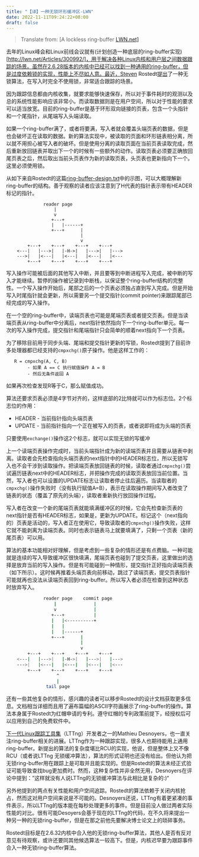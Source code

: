 ```yaml
---
title: "【译】一种无锁环形缓冲区-LWN"
date: 2022-11-11T09:24:22+08:00
draft: false
---
```


> Translate from: [A lockless ring-buffer [LWN.net\]](https://lwn.net/Articles/340400/)

去年的Linux峰会和Linux前线会议就有(计划创造一种底层的ring-buffer实现)[http://lwn.net/Articles/300992/]，用于解决各种Linux内核和用户层之间数据跟踪的场景。虽然在2.6.28版本的内核中已经可以找到一种通用的ring-buffer，但是过度依赖锁的实现，性能上不尽如人意。最近，Steven Rostedt[提出](http://lwn.net/Articles/336961/)了一种无锁算法，在写入时完全不使用锁，非常适合跟踪的场景。

因为跟踪信息都由内核收集，就要求能够快速保存，所以对于事件耗时的观测以及总的系统性能影响应该非常小。而读取数据则是在用户空间，所以对于性能的要求可以适当放宽。目前的ring-buffer是基于环形双向链接的页表，包含一个头指针和一个尾指针，从尾端写入头端读取。

如果一个ring-buffer满了，或者将要满，写入者就会覆盖头端页表的数据，但是也会破坏正在读取的数据。新的算法实现中，被读取的页面和环形链表相分离，所以就不用担心被写入者的破坏。但是使用分离的读取页面在当前页表读取完成，然后重新放回链表并取出下一个的时候有一些额外的动作。读取页表必须要正确放回尾页表之后，然后取出当前头页表作为新的读取页表，头页表也更新指向下一个。这里必须使用锁。

从如下来自Rostedt的这篇[ring-buffer-design.txt](http://lwn.net/Articles/340443/)中的示图，可以大概理解新ring-buffer的结构。善于观察的读者应该注意到了H代表的指针表示带有HEADER标记的指针。

```
              reader page
                  |
                  v
                 +---+
                 |   |------+
                 +---+      |
                            |
                            v
        +---+    +---+    +---+    +---+
    <---|   |--->|   |-H->|   |--->|   |--->
    --->|   |<---|   |<---|   |<---|   |<---
        +---+    +---+    +---+    +---+
```

写入操作可能被后面的其他写入中断，并且要等到中断进程写入完成，被中断的写入才能继续。暂停的操作被记录到中断栈，以保证整个ring-buffer结构的完整性。一个写入操作开始后，尾部之后的一个页表必须独占直到写入完成。但是开始写入时尾指针就会更新，所以需要另一个提交指针(commit pointer)来跟踪尾部已经完成的写入操作。

在一个空的ring-buffer中，读端页表也可能是尾端页表或者提交页表。但是当读端页表从ring-buffer中分离后，next指针依然指向下一个ring-buffer单元。每一次的写入操作完成，提交指针和尾端指针只会简单的顺着next指向下一个页表。

为了移除目前用于同步头端、尾端和提交指针更新的写锁，Rostedt提到了目前许多处理器都已经支持的`cmpxchg()`原子操作。他是这样工作的：

```
   R = cmpxchg(A, C, B) 
        - 如果 A == C 执行赋值操作 A = B
        - 然后无条件返回 A
```

如果再次检查发现R等于C，那么赋值成功。

算法还要求页表必须是4字节对齐的，这样底部的2比特就可以作为标志位。2个标志位的作用：

* HEADER - 当前指针指向头端页表
* UPDATE - 当前指针指向一个正在被写入的页表，或者说即将成为头端的页表

只要使用`exchange()`操作这2个标志，就可以实现无锁的写缓冲

上一个读端页表操作完成时，当前头端指针成为新的读端页表并且需要从链表中剥离。读取者会先检查指向头端页表的next指针中的HEADER标志位，所以无锁写入也不会干涉到读取操作。把读端页表放回链表的时候，读取者通过`cmpxchg()`尝试遍历链表next中的HEADER标志，并把操作完成的读取页表放回当前位置。当然，写入者也可以设置的UPDATE标志让读取者停止往后遍历。当读取者的`cmpxchg()`操作失败时（没有执行赋值A=B），表示在读取操作期间写入者改变了链表的状态（覆盖了原先的头端），读取者重新执行放回操作过程。

写入者在改变一个新的尾端页表就能填满缓冲区的时候，它会先检查新页表的next指针是否有HEADER标志，如果是，更新为UPDATE。标记这个（next指向的）页表是活动的，写入者正在使用它，导致读取者的`cmpxchg()`操作失败，这样它就不能剥离为读端页表。同时也表示链表马上就要填满了，只剩一个页表（新的尾页表）可以用。

算法的基本功能相对好理解，但是考虑到一些复杂的情形还是有点费脑。一种可能就是连续的写入导致缓冲区很快填满，尾端页表也碰到了提交页表，这里做出的选择是放弃当前的写入操作。但是有可能碰到一种情形，提交指针正好指向读端页表（如下所示）。这时候再推着头端页表向前移动，跳过了读端页表，提交页表指针可能就再也没法从读端页表回到ring-buffer。所以写入者必须在检查到这种状态时放弃写入。

```bash
              reader page    commit page
                  |              |
                  v              |
                 +---+           |
                 |   |<----------+
                 |   |
                 |   |------+
                 +---+      |
                            |
                            v
        +---+    +---+    +---+    +---+
    <---|   |--->|   |-H->|   |--->|   |--->
    --->|   |<---|   |<---|   |<---|   |<---
        +---+    +---+    +---+    +---+
                   ^
                   |
               tail page
```

还有一些其他复杂的情形，感兴趣的读者可以移步Rostedt的设计文档获取更多信息。文档相当详细而且用了遍布篇幅的ASCII字符画展示了ring-buffer的操作。算法本身属于Rostedt为红帽申请的专利。遵守红帽的专利政策前提下，经授权后可以应用到自己的免费软件中。

[下一代Linux跟踪工具集](http://lttng.org/)（LTTng）开发者之一的Mathieu Desnoyers，也一直关注ring-buffer相关的进展。LTTng作为一种跟踪实现，很多人也期待能用上通用ring-buffer。新提出的算法的复杂度堪比RCU的实现，他说，但是整体上又不像RCU（或者说LTTng 无锁缓冲算法），算法的形式证明也还没有给出。但他认为把无锁ring-buffer用在跟踪上是可取并且能实现的。但是Rostedt的算法未经正式验证可能导致查找bug更加费时。然而，这种复杂性并非全然无用，Desnoyers在评论中提到：”这样就没有人说LTTng的无锁缓冲算法与此相比是复杂的:)“

另外他提到的两点有关性能和用户空间追踪。Rostedt的算法依赖于关闭内核抢占，然而这对用户空间来说是不可能的。Desnoyers还说，LTTng有着更紧凑的事件表示，所以LTTng的版本能在每秒处理更多的事件。但是目前没人做过两者实际性能的对比。很有可能Desoyers会基于现在的LTTng的代码，在不久将来提出一种另一种的无锁ring-buffer，但是在那之前他先要解决博士论文上的琐碎事务。

Rostedt目标是在2.6.32内核中合入他的无锁ring-buffer算法，其他人是否有反对意见有待观察，或许还要同其他候选算法一较高下。但是，内核迟早要为跟踪事件合入一种无锁ring-buffer算法。
